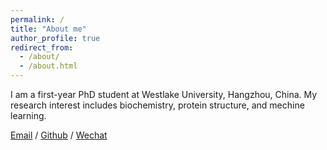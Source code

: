 ```yaml
---
permalink: /
title: "About me"
author_profile: true
redirect_from: 
  - /about/
  - /about.html
---
```


I am a first-year PhD student at Westlake University, Hangzhou, China. My research interest includes biochemistry, protein structure, and mechine learning.

[Email](zili.z@foxmail.com) / [Github](https://github.com/Zili173) / [Wechat](../images/wechat.jpg)
